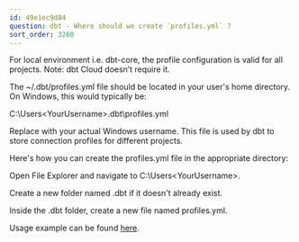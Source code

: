 ```yaml
---
id: 49e1ec9d84
question: dbt - Where should we create `profiles.yml` ?
sort_order: 3260
---
```


For local environment i.e. dbt-core, the profile configuration is valid for all projects. Note: dbt Cloud doesn’t require it.

The ~/.dbt/profiles.yml file should be located in your user's home directory. On Windows, this would typically be:

C:\Users\<YourUsername>\.dbt\profiles.yml

Replace <YourUsername> with your actual Windows username. This file is used by dbt to store connection profiles for different projects.

Here's how you can create the profiles.yml file in the appropriate directory:

Open File Explorer and navigate to C:\Users\<YourUsername>\.

Create a new folder named .dbt if it doesn't already exist.

Inside the .dbt folder, create a new file named profiles.yml.

Usage example can be found [here](https://gist.github.com/pizofreude/ff4d0601f1eb353683d8af8f4b5aac27?permalink_comment_id=5457712#gistcomment-5457712).

